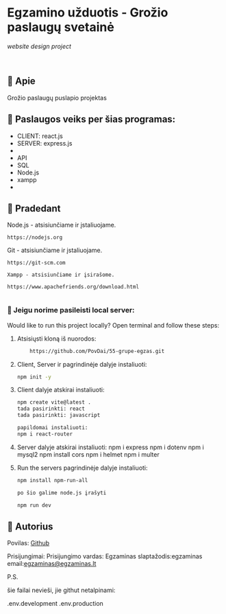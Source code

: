 # Egzamino užduotis - Grožio paslaugų svetainė

_website design project_

<br>

## 🌟 Apie

Grožio paslaugų puslapio projektas

## 🎯 Paslaugos veiks per šias programas:

-   CLIENT: react.js
-   SERVER: express.js
-   
-   API
-   SQL
-   Node.js
-   xampp
-   

## 🧰 Pradedant

Node.js - atsisiunčiame ir įstaliuojame.

```
https://nodejs.org
```

Git  - atsisiunčiame ir įstaliuojame.

```
https://git-scm.com

Xampp - atsisiunčiame ir įsirašome.

https://www.apachefriends.org/download.html


```

### 🏃 Jeigu norime pasileisti local server:

Would like to run this project locally? Open terminal and follow these steps:

1. Atsisiųsti kloną iš nuorodos: 
    ```sh
        https://github.com/PovDai/55-grupe-egzas.git
    ```
2. Client, Server ir pagrindinėje dalyje instaliuoti: 
    ```sh
    npm init -y 
    ```
3. Client dalyje atskirai instaliuoti: 
    ```sh
    npm create vite@latest .
    tada pasirinkti: react 
    tada pasirinkti: javascript

    papildomai instaliuoti: 
    npm i react-router

4. Server dalyje atskirai instaliuoti:
   npm i express 
    npm i dotenv
    npm i mysql2
    npm install cors
    npm i helmet
    npm i multer

5. Run the servers pagrindinėje dalyje instaliuoti:
    ```sh
    npm install npm-run-all

    po šio galime node.js įrašyti 

    npm run dev 


## 🎅 Autorius

Povilas: [Github](https://github.com/PovDai)

Prisijungimai: 
Prisijungimo vardas: Egzaminas 
slaptažodis:egzaminas 
email:egzaminas@egzaminas.lt

P.S. 

šie failai nevieši, jie githut netalpinami:

.env.development 
.env.production 

